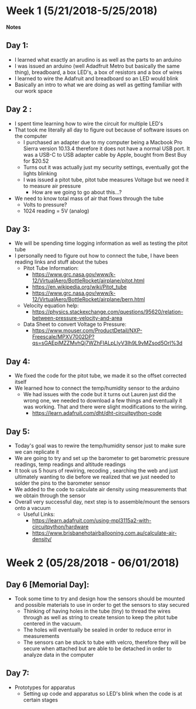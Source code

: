 
# Week 1 (5/21/2018-5/25/2018)

**Notes** 
## Day 1:
* I learned what exactly an arudino is as well as the parts to an arduino
*  I was issued an arduino (well Adadfruit Metro but basically the same thing), breadboard, a box LED's, a box of resistors and a box of wires
*  I learned to wire the Adafruit and breadboard so an LED would blink
*  Basically an intro to what we are doing as well as getting familiar with our work space
        
## Day 2 :
* I spent time learning how to wire the circuit for multiple LED's
* That took me literally all day to figure out because of software issues on the computer
  * I purchased an adapter due to my computer being a Macbook Pro Sierra version 10.13.4 therefore it does not have a normal USB port. It was a USB-C to USB adapter cable by Apple, bought from Best Buy for $20.52      
  * Turns out it was actually just my security settings, eventually got the lights blinking
  * I was issued a pitot tube, pitot tube measures Voltage but we need it to measure air pressure
    * How are we going to go about this...?
* We need to know total mass of air that flows through the tube
  * Volts to pressure?
  * 1024 reading = 5V (analog)
        
## Day 3:
* We will be spending time logging information as well as testing the pitot tube
* I personally need to figure out how to connect the tube, I have been reading links and stuff about the tubes
   * Pitot Tube Information:  
        * https://www.grc.nasa.gov/www/k-12/VirtualAero/BottleRocket/airplane/pitot.html
        * https://en.wikipedia.org/wiki/Pitot_tube
        * https://www.grc.nasa.gov/www/k-12/VirtualAero/BottleRocket/airplane/bern.html 
    * Velocity equation help:  
         * https://physics.stackexchange.com/questions/95620/relation-between-pressure-velocity-and-area  
   * Data Sheet to convert Voltage to Pressure: 
        * https://www.mouser.com/ProductDetail/NXP-Freescale/MPXV7002DP?qs=sGAEpiMZZMvhQj7WZhFIALpLlyV3lh9L9vMZsod5OrI%3d
 ## Day 4:
 * We fixed the code for the pitot tube, we made it so the offset corrected itself 
 * We learned how to connect the temp/humidity sensor to the arduino
     * We had issues with the code but it turns out Lauren just did the wrong one, we needed to download a few things and eventually it was working. That and there were slight modifications to the wiring.
          * https://learn.adafruit.com/dht/dht-circuitpython-code
                    
## Day 5:
* Today's goal was to rewire the temp/humidity sensor just to make sure we can replicate it
* We are going to try and set up the barometer to get barometric pressure readings, temp readings and altitude readings
* It took us 5 hours of rewiring, recoding , searching the web and just ultimately wanting to die before we realized that we just needed to solder the pins to the barometer sensor
 * We added to the code to calculate air density using measurements that we obtain through the sensor
 * Overall very successful day, next step is to assemble/mount the sensors onto a vacuum
     * Useful Links: 
          * https://learn.adafruit.com/using-mpl3115a2-with-circuitpython/hardware
          * https://www.brisbanehotairballooning.com.au/calculate-air-density/

# Week 2 (05/28/2018 - 06/01/2018)

## Day 6 [Memorial Day]:
 * Took some time to try and design how the sensors should be mounted and possible materials to use in order to get the sensors to stay secured
     * Thinking of having holes in the tube (tiny) to thread the wires through as well as string to create tension to keep the pitot tube centered in the vacuum. 
     * The holes will eventually be sealed in order to reduce error in measurements
     * The sensors can be stuck to tube with velcro, therefore they will be secure when attached but are able to be detached in order to analyze data in the computer
        
## Day 7:
 * Prototypes for apparatus
    * Setting up code and apparatus so LED's blink when the code is at certain stages

        


